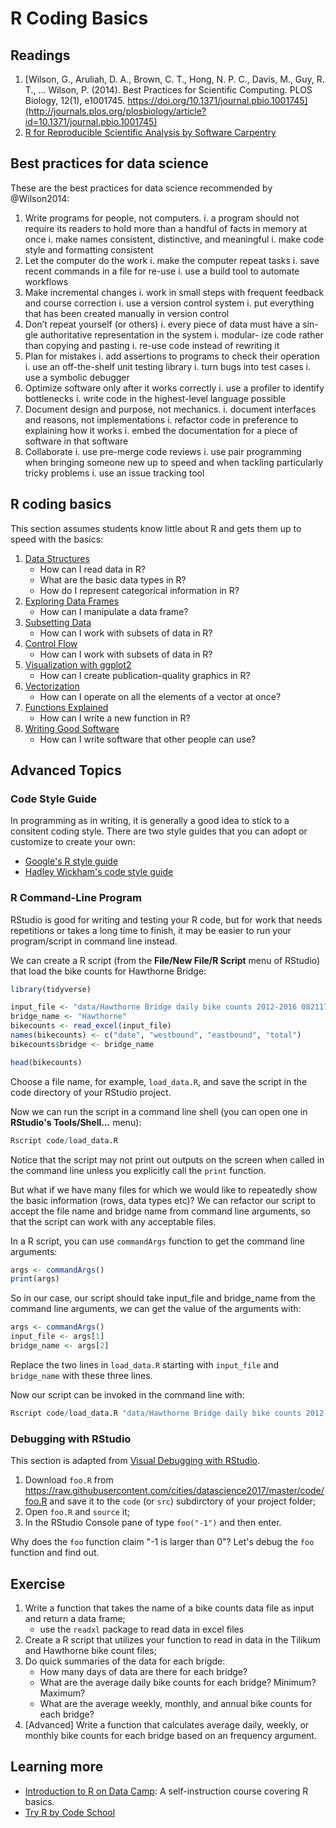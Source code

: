 # R Coding Basics

## Readings

1. [Wilson, G., Aruliah, D. A., Brown, C. T., Hong, N. P. C., Davis, M., Guy, R. T., … Wilson, P. (2014). Best Practices for Scientific Computing. PLOS Biology, 12(1), e1001745. https://doi.org/10.1371/journal.pbio.1001745](http://journals.plos.org/plosbiology/article?id=10.1371/journal.pbio.1001745)
2. [R for Reproducible Scientific Analysis by Software Carpentry](http://swcarpentry.github.io/r-novice-gapminder/)


## Best practices for data science 

These are the best practices for data science recommended by @Wilson2014:

1. Write programs for people, not computers.
    i. a program should not require its readers to hold more than a handful of facts in memory at once
    i. make names consistent, distinctive, and meaningful 
    i. make code style and formatting consistent
1. Let the computer do the work
    i. make the computer repeat tasks
    i. save recent commands in a file for re-use
    i. use a build tool to automate workflows
1. Make incremental changes
    i. work in small steps with frequent feedback and course correction
    i. use a version control system
    i. put everything that has been created manually in version control 
1. Don’t repeat yourself (or others)
    i. every piece of data must have a sin- gle authoritative representation in the system 
    i. modular- ize code rather than copying and pasting
    i. re-use code instead of rewriting it
1. Plan for mistakes
    i. add assertions to programs to check their operation 
    i. use an off-the-shelf unit testing library
    i. turn bugs into test cases
    i. use a symbolic debugger
1. Optimize software only after it works correctly
    i. use a profiler to identify bottlenecks
    i. write code in the highest-level language possible
1. Document design and purpose, not mechanics.
    i. document interfaces and reasons, not implementations
    i. refactor code in preference to explaining how it works
    i. embed the documentation for a piece of software in that software
1. Collaborate
    i. use pre-merge code reviews
    i. use pair programming when bringing someone new up to speed and when tackling particularly tricky problems
    i. use an issue tracking tool
    
## R coding basics

This section assumes students know little about R and gets them up to speed with the basics:

1. [Data Structures](http://swcarpentry.github.io/r-novice-gapminder/04-data-structures-part1/)
    - How can I read data in R? 
    - What are the basic data types in R? 
    - How do I represent categorical information in R?
1. [Exploring Data Frames](http://swcarpentry.github.io/r-novice-gapminder/05-data-structures-part2/)
    - How can I manipulate a data frame?
1. [Subsetting Data](http://swcarpentry.github.io/r-novice-gapminder/06-data-subsetting/)
    - How can I work with subsets of data in R?
1. [Control Flow](http://swcarpentry.github.io/r-novice-gapminder/07-control-flow/)
    - How can I work with subsets of data in R?
1. [Visualization with ggplot2](http://swcarpentry.github.io/r-novice-gapminder/08-plot-ggplot2/)
    - How can I create publication-quality graphics in R?
1. [Vectorization](http://swcarpentry.github.io/r-novice-gapminder/09-vectorization/)
    - How can I operate on all the elements of a vector at once?
1. [Functions Explained](http://swcarpentry.github.io/r-novice-gapminder/10-functions/)
    - How can I write a new function in R? 
1. [Writing Good Software](http://swcarpentry.github.io/r-novice-gapminder/16-wrap-up/)
    - How can I write software that other people can use?

## Advanced Topics

### Code Style Guide

In programming as in writing, it is generally a good idea to stick to a consitent coding style. There are two style guides that you can adopt or customize to create your own:

- [Google's R style guide](https://google.github.io/styleguide/Rguide.xml)
- [Hadley Wickham's code style guide](http://adv-r.had.co.nz/Style.html)

### R Command-Line Program

RStudio is good for writing and testing your R code, but for work that needs repetitions or takes a long time to finish, it may be easier to run your program/script in command line instead. 

We can create a R script (from the **File/New File/R Script** menu of RStudio) that load the bike counts for Hawthorne Bridge:


```r
library(tidyverse)

input_file <- "data/Hawthorne Bridge daily bike counts 2012-2016 082117.xlsx"
bridge_name <- "Hawthorne"
bikecounts <- read_excel(input_file)
names(bikecounts) <- c("date", "westbound", "eastbound", "total")
bikecounts$bridge <- bridge_name

head(bikecounts)
```

Choose a file name, for example, `load_data.R`, and save the script in the code directory of your RStudio project.

Now we can run the script in a command line shell (you can open one in **RStudio's Tools/Shell...** menu):

```r
Rscript code/load_data.R
```

Notice that the script may not print out outputs on the screen when called in the command line unless you explicitly call the `print` function.

But what if we have many files for which we would like to repeatedly show the basic information (rows, data types etc)? We can refactor our script to accept the file name and bridge name from command line arguments, so that the script can work with any acceptable files.

In a R script, you can use `commandArgs` function to get the command line arguments:


```r
args <- commandArgs()
print(args)
```

So in our case, our script should take input_file and bridge_name from the command line arguments, we can get the value of the arguments with:


```r
args <- commandArgs()
input_file <- args[1]
bridge_name <- args[2]
```

Replace the two lines in `load_data.R` starting with `input_file` and `bridge_name` with these three lines.

Now our script can be invoked in the command line with:

```r
Rscript code/load_data.R "data/Hawthorne Bridge daily bike counts 2012-2016 082117.xlsx" Hawthorne
```

### Debugging with RStudio

This section is adapted from [Visual Debugging with RStudio](http://www.milanor.net/blog/visual-debugging-with-rstudio/).

1. Download `foo.R` from https://raw.githubusercontent.com/cities/datascience2017/master/code/foo.R and save it to the `code` (or `src`) subdirctory of your project folder;
1. Open `foo.R` and `source` it;
1. In the RStudio Console pane of type `foo("-1")` and then enter.

Why does the `foo` function claim "-1 is larger than 0"? Let's debug the `foo` function and find out.

## Exercise
1. Write a function that takes the name of a bike counts data file as input and return a data frame;
    - use the `readxl` package to read data in excel files
2. Create a R script that utilizes your function to read in data in the Tilikum and Hawthorne bike count files;
3. Do quick summaries of the data for each brigde:
    - How many days of data are there for each bridge?
    - What are the average daily bike counts for each bridge? Minimum? Maximum?
    - What are the average weekly, monthly, and annual bike counts for each bridge?
4. [Advanced] Write a function that calculates average daily, weekly, or monthly bike counts for each bridge based on an frequency argument.

## Learning more
- [Introduction to R on Data Camp](https://campus.datacamp.com/courses/free-introduction-to-r/chapter-1-intro-to-basics-1?ex=1): A self-instruction course covering R basics.
- [Try R by Code School](http://tryr.codeschool.com/)
